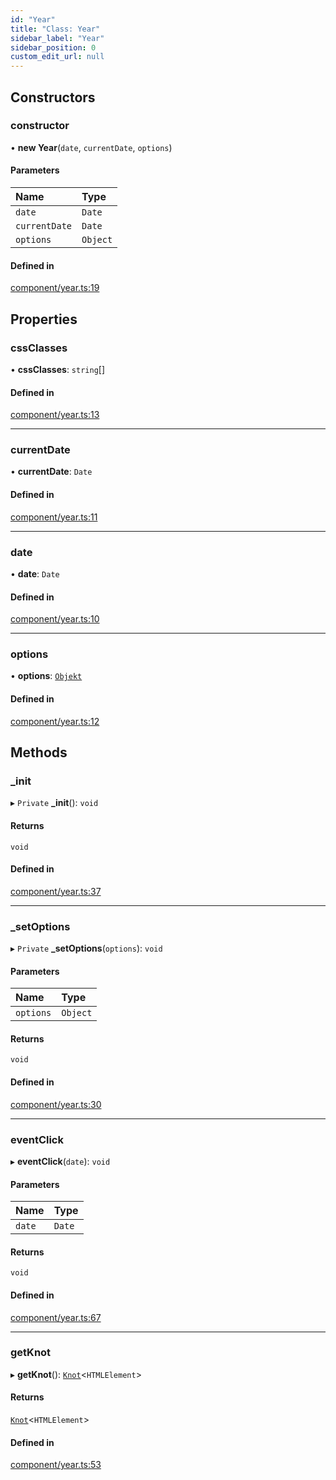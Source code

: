 ```yaml
---
id: "Year"
title: "Class: Year"
sidebar_label: "Year"
sidebar_position: 0
custom_edit_url: null
---
```


## Constructors

### constructor

• **new Year**(`date`, `currentDate`, `options`)

#### Parameters

| Name | Type |
| :------ | :------ |
| `date` | `Date` |
| `currentDate` | `Date` |
| `options` | `Object` |

#### Defined in

[component/year.ts:19](https://github.com/siposdani87/sui-js/blob/3c5600c/src/component/year.ts#L19)

## Properties

### cssClasses

• **cssClasses**: `string`[]

#### Defined in

[component/year.ts:13](https://github.com/siposdani87/sui-js/blob/3c5600c/src/component/year.ts#L13)

___

### currentDate

• **currentDate**: `Date`

#### Defined in

[component/year.ts:11](https://github.com/siposdani87/sui-js/blob/3c5600c/src/component/year.ts#L11)

___

### date

• **date**: `Date`

#### Defined in

[component/year.ts:10](https://github.com/siposdani87/sui-js/blob/3c5600c/src/component/year.ts#L10)

___

### options

• **options**: [`Objekt`](Objekt.md)

#### Defined in

[component/year.ts:12](https://github.com/siposdani87/sui-js/blob/3c5600c/src/component/year.ts#L12)

## Methods

### \_init

▸ `Private` **_init**(): `void`

#### Returns

`void`

#### Defined in

[component/year.ts:37](https://github.com/siposdani87/sui-js/blob/3c5600c/src/component/year.ts#L37)

___

### \_setOptions

▸ `Private` **_setOptions**(`options`): `void`

#### Parameters

| Name | Type |
| :------ | :------ |
| `options` | `Object` |

#### Returns

`void`

#### Defined in

[component/year.ts:30](https://github.com/siposdani87/sui-js/blob/3c5600c/src/component/year.ts#L30)

___

### eventClick

▸ **eventClick**(`date`): `void`

#### Parameters

| Name | Type |
| :------ | :------ |
| `date` | `Date` |

#### Returns

`void`

#### Defined in

[component/year.ts:67](https://github.com/siposdani87/sui-js/blob/3c5600c/src/component/year.ts#L67)

___

### getKnot

▸ **getKnot**(): [`Knot`](Knot.md)<`HTMLElement`\>

#### Returns

[`Knot`](Knot.md)<`HTMLElement`\>

#### Defined in

[component/year.ts:53](https://github.com/siposdani87/sui-js/blob/3c5600c/src/component/year.ts#L53)
